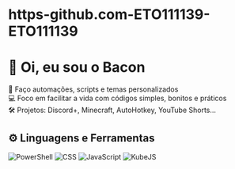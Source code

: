 # https-github.com-ETO111139-ETO111139
# 👋 Oi, eu sou o Bacon

🎯 Faço automações, scripts e temas personalizados  
💻 Foco em facilitar a vida com códigos simples, bonitos e práticos  
🛠️ Projetos: Discord+, Minecraft, AutoHotkey, YouTube Shorts...

## ⚙️ Linguagens e Ferramentas
![PowerShell](https://img.shields.io/badge/-PowerShell-blue?style=flat&logo=powershell)
![CSS](https://img.shields.io/badge/-CSS3-1572B6?style=flat&logo=css3)
![JavaScript](https://img.shields.io/badge/-JavaScript-F7DF1E?style=flat&logo=javascript)
![KubeJS](https://img.shields.io/badge/-KubeJS-3c873a?style=flat&logo=minecraft)
